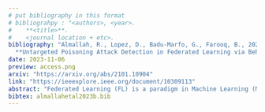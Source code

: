 ```yaml
---
# put bibliography in this format
# bibliograhpy : "<authors>, <year>.
#    **<title>**.
#    <journal location + etc>.
bibliography: "Almallah, R., Lopez, D., Badu-Marfo, G., Farooq, B., 2023.
  **Untargeted Poisoning Attack Detection in Federated Learning via Behavior Attestation**. IEEE Access." # surround Title with **<title>**
date: 2023-11-06
preview: access.png
arxiv: "https://arxiv.org/abs/2101.10904"
link: "https://ieeexplore.ieee.org/document/10309113"
abstract: "Federated Learning (FL) is a paradigm in Machine Learning (ML) that addresses data privacy, security, access rights and access to heterogeneous information issues by training a global model using distributed nodes. Despite its advantages, there is an increased potential for cyberattacks on FL-based ML techniques that can undermine the benefits. Model-poisoning attacks on FL target the availability of the model. The adversarial objective is to disrupt the training. We propose attestedFL, a defense mechanism that monitors the training of individual nodes through state persistence in order to detect a malicious worker in small to medium federation size. A fine-grained assessment of the history of the worker permits the evaluation of its behavior in time and results in innovative detection strategies. We present three lines of defense that aim at assessing if the worker is reliable by observing if the node is truly training, while advancing towards a goal. Our defense exposes an attacker’s malicious behavior and removes unreliable nodes from the aggregation process so that the FL process converge faster. attestedFL increased the accuracy of the model in different FL settings, under different attacking patterns, and scenarios e.g., attacks performed at different stages of the convergence, colluding attackers, and continuous attacks."
bibtex: almallahetal2023b.bib
---
```


